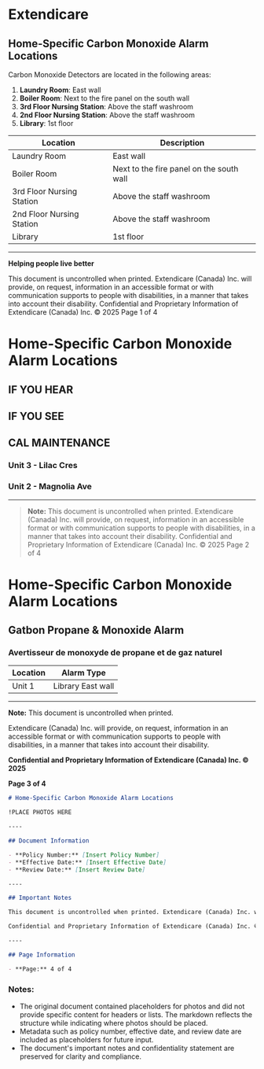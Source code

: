 # Extendicare
## Home-Specific Carbon Monoxide Alarm Locations

Carbon Monoxide Detectors are located in the following areas:

1. **Laundry Room**: East wall
2. **Boiler Room**: Next to the fire panel on the south wall
3. **3rd Floor Nursing Station**: Above the staff washroom
4. **2nd Floor Nursing Station**: Above the staff washroom
5. **Library**: 1st floor

| Location                | Description                          |
|------------------------|--------------------------------------|
| Laundry Room           | East wall                            |
| Boiler Room            | Next to the fire panel on the south wall |
| 3rd Floor Nursing Station | Above the staff washroom           |
| 2nd Floor Nursing Station | Above the staff washroom           |
| Library                | 1st floor                           |

----

**Helping people live better**

This document is uncontrolled when printed.
Extendicare (Canada) Inc. will provide, on request, information in an accessible format or with communication supports to people with disabilities, in a manner that takes into account their disability.
Confidential and Proprietary Information of Extendicare (Canada) Inc. © 2025
Page 1 of 4

# Home-Specific Carbon Monoxide Alarm Locations

## IF YOU HEAR

## IF YOU SEE

## CAL MAINTENANCE

### Unit 3 - Lilac Cres

### Unit 2 - Magnolia Ave

----

> **Note:** This document is uncontrolled when printed.
> Extendicare (Canada) Inc. will provide, on request, information in an accessible format or with communication supports to people with disabilities, in a manner that takes into account their disability.
> Confidential and Proprietary Information of Extendicare (Canada) Inc. © 2025
> Page 2 of 4

# Home-Specific Carbon Monoxide Alarm Locations

## Gatbon Propane & Monoxide Alarm
### Avertisseur de monoxyde de propane et de gaz naturel

| Location         | Alarm Type          |
|------------------|---------------------|
| Unit 1           | Library East wall    |

----

**Note:** This document is uncontrolled when printed.

Extendicare (Canada) Inc. will provide, on request, information in an accessible format or with communication supports to people with disabilities, in a manner that takes into account their disability.

**Confidential and Proprietary Information of Extendicare (Canada) Inc. © 2025**

**Page 3 of 4**

```markdown
# Home-Specific Carbon Monoxide Alarm Locations

!PLACE PHOTOS HERE

----

## Document Information

- **Policy Number:** [Insert Policy Number]
- **Effective Date:** [Insert Effective Date]
- **Review Date:** [Insert Review Date]

----

## Important Notes

This document is uncontrolled when printed. Extendicare (Canada) Inc. will provide, on request, information in an accessible format or with communication supports to people with disabilities, in a manner that takes into account their disability.

Confidential and Proprietary Information of Extendicare (Canada) Inc. © 2025

----

## Page Information

- **Page:** 4 of 4
```

### Notes:
- The original document contained placeholders for photos and did not provide specific content for headers or lists. The markdown reflects the structure while indicating where photos should be placed.
- Metadata such as policy number, effective date, and review date are included as placeholders for future input.
- The document's important notes and confidentiality statement are preserved for clarity and compliance.
